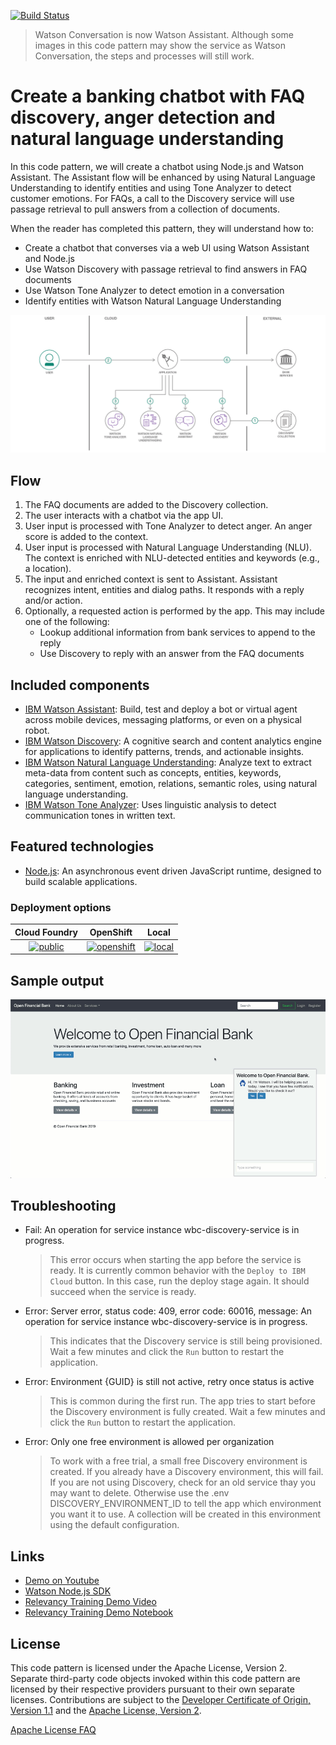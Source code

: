 [![Build Status](https://api.travis-ci.org/IBM/watson-banking-chatbot.svg?branch=master)](https://travis-ci.org/IBM/watson-banking-chatbot)

> Watson Conversation is now Watson Assistant. Although some images in this code pattern may show the service as Watson Conversation, the steps and processes will still work.

# Create a banking chatbot with FAQ discovery, anger detection and natural language understanding

In this code pattern, we will create a chatbot using Node.js and Watson Assistant. The Assistant flow will be enhanced by using Natural Language Understanding to identify entities and using Tone Analyzer to detect customer emotions. For FAQs, a call to the Discovery service will use passage retrieval to pull answers from a collection of documents.

When the reader has completed this pattern, they will understand how to:

* Create a chatbot that converses via a web UI using Watson Assistant and Node.js
* Use Watson Discovery with passage retrieval to find answers in FAQ documents
* Use Watson Tone Analyzer to detect emotion in a conversation
* Identify entities with Watson Natural Language Understanding

![architecture](doc/source/images/architecture.png)

## Flow

1. The FAQ documents are added to the Discovery collection.
2. The user interacts with a chatbot via the app UI.
3. User input is processed with Tone Analyzer to detect anger. An anger score is added to the context.
4. User input is processed with Natural Language Understanding (NLU). The context is enriched with NLU-detected entities and keywords (e.g., a location).
5. The input and enriched context is sent to Assistant. Assistant recognizes intent, entities and dialog paths. It responds with a reply and/or action.
6. Optionally, a requested action is performed by the app. This may include one of the following:
   * Lookup additional information from bank services to append to the reply
   * Use Discovery to reply with an answer from the FAQ documents

## Included components

* [IBM Watson Assistant](https://www.ibm.com/cloud/watson-assistant/): Build, test and deploy a bot or virtual agent across mobile devices, messaging platforms, or even on a physical robot.
* [IBM Watson Discovery](https://www.ibm.com/watson/services/discovery/): A cognitive search and content analytics engine for applications to identify patterns, trends, and actionable insights.
* [IBM Watson Natural Language Understanding](https://www.ibm.com/watson/services/natural-language-understanding/): Analyze text to extract meta-data from content such as concepts, entities, keywords, categories, sentiment, emotion, relations, semantic roles, using natural language understanding.
* [IBM Watson Tone Analyzer](https://www.ibm.com/watson/services/tone-analyzer/): Uses linguistic analysis to detect communication tones in written text.

## Featured technologies

* [Node.js](https://nodejs.org/): An asynchronous event driven JavaScript runtime, designed to build scalable applications.

### Deployment options

| Cloud Foundry | OpenShift | Local |
| :-: | :-: | :-: |
| [![public](https://raw.githubusercontent.com/IBM/pattern-utils/master/deploy-buttons/cf.png)](doc/source/cf.md) | [![openshift](https://raw.githubusercontent.com/IBM/pattern-utils/master/deploy-buttons/openshift.png)](doc/source/openshift.md) | [![local](https://raw.githubusercontent.com/IBM/pattern-utils/master/deploy-buttons/local.png)](doc/source/local.md) |

## Sample output

![demo](doc/source/images/demo.gif)

## Troubleshooting

* Fail: An operation for service instance wbc-discovery-service is in progress.

  > This error occurs when starting the app before the service is ready. It is currently common behavior with the `Deploy to IBM Cloud` button. In this case, run the deploy stage again. It should succeed when the service is ready.

* Error: Server error, status code: 409, error code: 60016, message: An operation for service instance wbc-discovery-service is in progress.

  > This indicates that the Discovery service is still being provisioned. Wait a few minutes and click the `Run` button to restart the application.

* Error: Environment {GUID} is still not active, retry once status is active

  > This is common during the first run. The app tries to start before the Discovery environment is fully created. Wait a few minutes and click the `Run` button to restart the application.

* Error: Only one free environment is allowed per organization

  > To work with a free trial, a small free Discovery environment is created. If you already have a Discovery environment, this will fail. If you are not using Discovery, check for an old service thay you may want to delete. Otherwise use the .env DISCOVERY_ENVIRONMENT_ID to tell the app which environment you want it to use. A collection will be created in this environment using the default configuration.

## Links

* [Demo on Youtube](https://www.youtube.com/watch?v=Jxi7U7VOMYg)
* [Watson Node.js SDK](https://github.com/watson-developer-cloud/node-sdk)
* [Relevancy Training Demo Video](https://www.youtube.com/watch?v=8BiuQKPQZJk)
* [Relevancy Training Demo Notebook](https://github.com/akmnua/relevancy_passage_bww)

## License

This code pattern is licensed under the Apache License, Version 2. Separate third-party code objects invoked within this code pattern are licensed by their respective providers pursuant to their own separate licenses. Contributions are subject to the [Developer Certificate of Origin, Version 1.1](https://developercertificate.org/) and the [Apache License, Version 2](https://www.apache.org/licenses/LICENSE-2.0.txt).

[Apache License FAQ](https://www.apache.org/foundation/license-faq.html#WhatDoesItMEAN)
